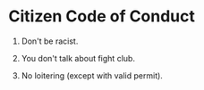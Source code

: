 # Citizen Code of Conduct

1. Don't be racist.

2. You don't talk about fight club.

3. No loitering (except with valid permit).
